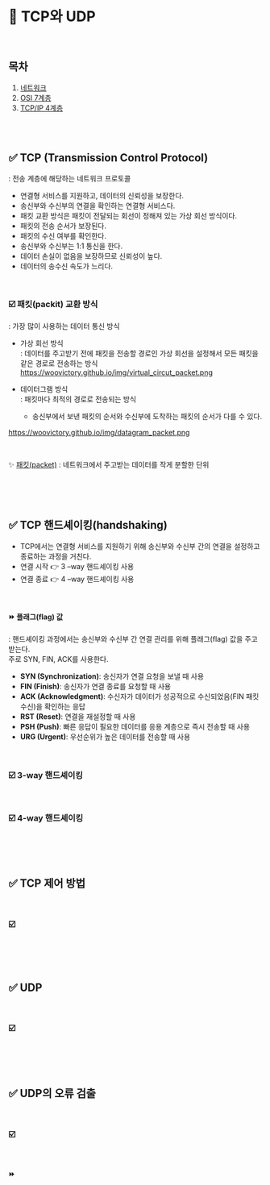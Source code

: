 
# 📌 TCP와 UDP

<br/>

## 목차
1. [네트워크](#-네트워크(network))
2. [OSI 7계층](#-OSI-7계층)
3. [TCP/IP 4계층](#-TCP/IP-4계층)

<br/><br/>

## ✅ TCP (Transmission Control Protocol)
: 전송 계층에 해당하는 네트워크 프로토콜
- 연결형 서비스를 지원하고, 데이터의 신뢰성을 보장한다.
- 송신부와 수신부의 연결을 확인하는 연결형 서비스다.
- 패킷 교환 방식은 패킷이 전달되는 회선이 정해져 있는 가상 회선 방식이다.
- 패킷의 전송 순서가 보장된다.
- 패킷의 수신 여부를 확인한다.
- 송신부와 수신부는 1:1 통신을 한다.
- 데이터 손실이 없음을 보장하므로 신뢰성이 높다.
- 데이터의 송수신 속도가 느리다.

<br/>

### ☑️ 패킷(packit) 교환 방식
: 가장 많이 사용하는 데이터 통신 방식

- 가상 회선 방식 <br/>
: 데이터를 주고받기 전에 패킷을 전송할 경로인 가상 회선을 설정해서 모든 패킷을 같은 경로로 전송하는 방식
https://woovictory.github.io/img/virtual_circut_packet.png


- 데이터그램 방식 <br/>
: 패킷마다 최적의 경로로 전송되는 방식
  - 송신부에서 보낸 패킷의 순서와 수신부에 도착하는 패킷의 순서가 다를 수 있다.

https://woovictory.github.io/img/datagram_packet.png

<br/>

✨ [패킷(packet)](https://github.com/kwonboryong/CS_study/blob/main/CS_study/2.%20%EC%BB%B4%ED%93%A8%ED%84%B0%20%EB%84%A4%ED%8A%B8%EC%9B%8C%ED%81%AC(Computer%20Network)/2.1%20%EB%84%A4%ED%8A%B8%EC%9B%8C%ED%81%AC%20%EA%B3%84%EC%B8%B5.md#-%EA%B8%B0%ED%83%80-%EC%9A%A9%EC%96%B4)
: 네트워크에서 주고받는 데이터를 작게 분할한 단위


<br/><br/>
<br/>
  
## ✅ TCP 핸드셰이킹(handshaking)
- TCP에서는 연결형 서비스를 지원하기 위해 송신부와 수신부 간의 연결을 설정하고 종료하는 과정을 거친다. 
- 연결 시작 👉 3 –way 핸드셰이킹 사용
- 연결 종료 👉 4 –way 핸드셰이킹 사용

<br/>

#### ⏩ 플래그(flag) 값
: 핸드셰이킹 과정에서는 송신부와 수신부 간 연결 관리를 위해 플래그(flag) 값을 주고 받는다. <br/>
주로 SYN, FIN, ACK를 사용한다.

- **SYN (Synchronization)**: 송신자가 연결 요청을 보낼 때 사용
- **FIN (Finish)**: 송신자가 연결 종료를 요청할 때 사용
- **ACK (Acknowledgment)**: 수신자가 데이터가 성공적으로 수신되었음(FIN 패킷 수신)을 확인하는 응답
- **RST (Reset)**: 연결을 재설정할 때 사용
- **PSH (Push)**: 빠른 응답이 필요한 데이터를 응용 계층으로 즉시 전송할 때 사용
- **URG (Urgent)**: 우선순위가 높은 데이터를 전송할 때 사용


<br/>

### ☑️ 3-way 핸드셰이킹



<br/>

### ☑️ 4-way 핸드셰이킹




<br/><br/>
<br/>

## ✅ TCP 제어 방법

<br/>

### ☑️ 




<br/><br/>
<br/>

## ✅ UDP

<br/>

### ☑️ 




<br/><br/>
<br/>

## ✅ UDP의 오류 검출

<br/>

### ☑️ 




<br/>

#### ⏩ 




<br/><br/>

